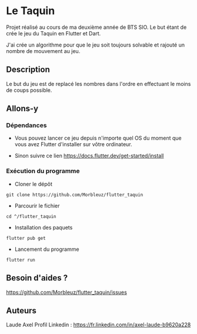 # Le Taquin

Projet réalisé au cours de ma deuxième année de BTS SIO. Le but étant de crée le jeu du Taquin en Flutter et Dart.  
  
J'ai crée un algorithme pour que le jeu soit toujours solvable et rajouté un nombre de mouvement au jeu.  

## Description

Le but du jeu est de replacé les nombres dans l'ordre en effectuant le moins de coups possible.

## Allons-y

### Dépendances

* Vous pouvez lancer ce jeu depuis n'importe quel OS du moment que vous avez Flutter d'installer sur vôtre ordinateur. 

* Sinon suivre ce lien https://docs.flutter.dev/get-started/install

### Exécution du programme

* Cloner le dépôt
```
git clone https://github.com/Morbleuz/flutter_taquin
```
* Parcourir le fichier
```
cd ^/flutter_taquin
```
* Installation des paquets
```
flutter pub get
```
* Lancement du programme
```
flutter run
```

## Besoin d'aides ?

https://github.com/Morbleuz/flutter_taquin/issues

## Auteurs

Laude Axel
Profil Linkedin : https://fr.linkedin.com/in/axel-laude-b9620a228

